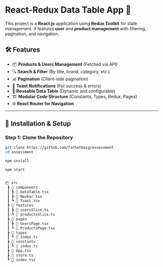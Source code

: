 # React-Redux Data Table App 🚀

This project is a **React.js** application using **Redux Toolkit** for state management. It features **user** and **product management** with filtering, pagination, and navigation.

## 🛠️ Features
- 📦 **Products & Users Management** (Fetched via API)
- 🔍 **Search & Filter** (By title, brand, category, etc.)
- 📊 **Pagination** (Client-side pagination)
- 🔔 **Toast Notifications** (For success & errors)
- 🔄 **Reusable Data Table** (Dynamic and configurable)
- 🏗 **Modular Code Structure** (Constants, Types, Redux, Pages)
- 🌐 **React Router for Navigation**

---

## 🚀 Installation & Setup

### **Step 1: Clone the Repository**
```sh
git clone https://github.com/farhatbaig/assessment
cd assessment

npm install

npm start


📦 src
 ┣ 📂 components
 ┃ ┣ 📜 DataTable.tsx
 ┃ ┣ 📜 Navbar.tsx
 ┃ ┗ 📜 Toast.tsx
 ┣ 📂 features
 ┃ ┣ 📜 usersSlice.ts
 ┃ ┗ 📜 productsSlice.ts
 ┣ 📂 pages
 ┃ ┣ 📜 UsersPage.tsx
 ┃ ┗ 📜 ProductsPage.tsx
 ┣ 📂 types
 ┃ ┗ 📜 index.ts
 ┣ 📂 constants
 ┃ ┗ 📜 index.ts
 ┣ 📜 App.tsx
 ┣ 📜 store.ts
 ┗ 📜 index.tsx





